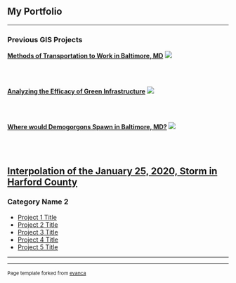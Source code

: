 ## My Portfolio

---

### Previous GIS Projects 

[**Methods of Transportation to Work in Baltimore, MD**](/Projects/transportation)
<img src="images/Project4_383.JPG"/>

<br><br>

[**Analyzing the Efficacy of Green Infrastructure**](/Projects/efficacy_of_green_infra)
<img src="images/pennino_419.JPG"/>

<br><br>

[**Where would Demogorgons Spawn in Baltimore, MD?**](/Projects/demogorgon)
<img src="images/stranger thigns.jpg"/>

<br><br>
[**Interpolation of the January 25, 2020, Storm in Harford County**](/qgis2web_2020_02_18-15_04_48_049557/index.html)
---

### Category Name 2

- [Project 1 Title](http://example.com/)
- [Project 2 Title](http://example.com/)
- [Project 3 Title](http://example.com/)
- [Project 4 Title](http://example.com/)
- [Project 5 Title](http://example.com/)

---




---
<p style="font-size:11px">Page template forked from <a href="https://github.com/evanca/quick-portfolio">evanca</a></p>
<!-- Remove above link if you don't want to attibute -->
